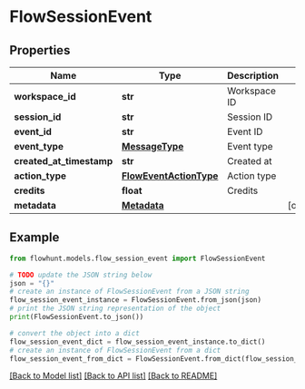 # FlowSessionEvent


## Properties

Name | Type | Description | Notes
------------ | ------------- | ------------- | -------------
**workspace_id** | **str** | Workspace ID | 
**session_id** | **str** | Session ID | 
**event_id** | **str** | Event ID | 
**event_type** | [**MessageType**](MessageType.md) | Event type | 
**created_at_timestamp** | **str** | Created at | 
**action_type** | [**FlowEventActionType**](FlowEventActionType.md) | Action type | 
**credits** | **float** | Credits | 
**metadata** | [**Metadata**](Metadata.md) |  | [optional] 

## Example

```python
from flowhunt.models.flow_session_event import FlowSessionEvent

# TODO update the JSON string below
json = "{}"
# create an instance of FlowSessionEvent from a JSON string
flow_session_event_instance = FlowSessionEvent.from_json(json)
# print the JSON string representation of the object
print(FlowSessionEvent.to_json())

# convert the object into a dict
flow_session_event_dict = flow_session_event_instance.to_dict()
# create an instance of FlowSessionEvent from a dict
flow_session_event_from_dict = FlowSessionEvent.from_dict(flow_session_event_dict)
```
[[Back to Model list]](../README.md#documentation-for-models) [[Back to API list]](../README.md#documentation-for-api-endpoints) [[Back to README]](../README.md)


